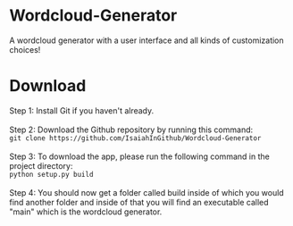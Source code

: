 # Wordcloud-Generator
A wordcloud generator with a user interface and all kinds of customization choices!

# Download
Step 1: Install Git if you haven't already.
</br>
</br>
Step 2: Download the Github repository by running this command:</br>
```git clone https://github.com/IsaiahInGithub/Wordcloud-Generator```
</br>
</br>
Step 3: To download the app, please run the following command in the project directory:
</br>
```python setup.py build```
</br>
</br>
Step 4: You should now get a folder called build inside of which you would find another folder and inside of that you will find an executable called "main" which is the wordcloud generator.
